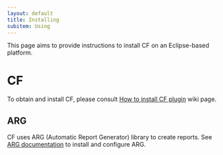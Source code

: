```yaml
---
layout: default
title: Installing
subitem: Using
---
```


This page aims to provide instructions to install CF on an Eclipse-based platform.

# CF
To obtain and install CF, please consult [How to install CF plugin](https://gitlab.com/CredibilityFramework/cf/-/wikis/how-to-install-cf-plugin) wiki page.

## ARG
CF uses ARG (Automatic Report Generator) library to create reports. See [ARG documentation](https://automaticreportgenerator.gitlab.io/arg/) to install and configure ARG.
